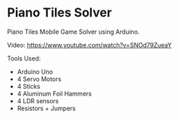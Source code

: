 # Piano Tiles Solver
Piano Tiles Mobile Game Solver using Arduino.

Video: 
https://www.youtube.com/watch?v=SNOd79ZueaY

Tools Used:
- Arduino Uno
- 4 Servo Motors
- 4 Sticks
- 4 Aluminum Foil Hammers
- 4 LDR sensors
- Resistors + Jumpers

